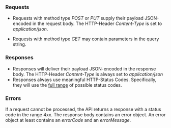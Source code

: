 ### Requests

* Requests with method type _POST_ or _PUT_ supply their payload JSON-encoded in the request body. The HTTP-Header _Content-Type_ is set to _application/json_.

* Requests with method type _GET_ may contain parameters in the query string.

### Responses

* Responses will deliver their payload JSON-encoded in the response body. The HTTP-Header _Content-Type_ is always set to _application/json_
* Responses always use meaningful HTTP-Status Codes. Specifically, they will use the [full range](http://en.wikipedia.org/wiki/List_of_HTTP_status_codes) of possible status codes.

### Errors

If a request cannot be processed, the API returns a response with a status code in the range 4xx. The response body contains an error object. An error object at least contains an _errorCode_ and an _errorMessage_.
